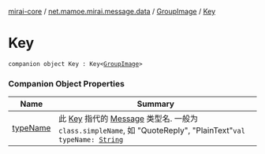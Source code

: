 [mirai-core](../../../index.md) / [net.mamoe.mirai.message.data](../../index.md) / [GroupImage](../index.md) / [Key](./index.md)

# Key

`companion object Key : Key<`[`GroupImage`](../index.md)`>`

### Companion Object Properties

| Name | Summary |
|---|---|
| [typeName](type-name.md) | 此 [Key](../../-message/-key/index.md) 指代的 [Message](../../-message/index.md) 类型名. 一般为 `class.simpleName`, 如 "QuoteReply", "PlainText"`val typeName: `[`String`](https://kotlinlang.org/api/latest/jvm/stdlib/kotlin/-string/index.html) |
